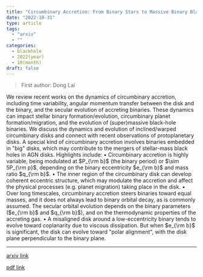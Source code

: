 ```yaml
---
title: "Circumbinary Accretion: From Binary Stars to Massive Binary Black Holes"
date: "2022-10-31"
type: article
tags:
  - "arxiv"
  - ""
categories:
  - blackhole
  - 2022(year)
  - 10(month)
draft: false
---
```


> First author: Dong Lai

 We review recent works on the dynamics of circumbinary accretion, including
time variability, angular momentum transfer between the disk and the binary,
and the secular evolution of accreting binaries. These dynamics can impact
stellar binary formation/evolution, circumbinary planet formation/migration,
and the evolution of (super)massive black-hole binaries. We discuss the
dynamics and evolution of inclined/warped circumbinary disks and connect with
recent observations of protoplanetary disks. A special kind of circumbinary
accretion involves binaries embedded in "big" disks, which may contribute to
the mergers of stellar-mass black holes in AGN disks. Highlights include:
  $\bullet$ Circumbinary accretion is highly variable, being modulated at
$P_{\rm b}$ (the binary period) or $\sim 5P_{\rm p}$, depending on the binary
eccentricity $e_{\rm b}$ and mass ratio $q_{\rm b}$.
  $\bullet$ The inner region of the circumbinary disk can develop coherent
eccentric structure, which may modulate the accretion and affect the physical
processes (e.g. planet migration) taking place in the disk.
  $\bullet$ Over long timescales, circumbinary accretion steers binaries toward
equal masses, and it does not always lead to binary orbital decay, as is
commonly assumed. The secular orbital evolution depends on the binary
parameters ($e_{\rm b}$ and $q_{\rm b}$), and on the thermodynamic properties
of the accreting gas.
  $\bullet$ A misaligned disk around a low-eccentricity binary tends to evolve
toward coplanarity due to viscous dissipation. But when $e_{\rm b}$ is
significant, the disk can evolve toward "polar alignment", with the disk plane
perpendicular to the binary plane.

---
[arxiv link](http://arxiv.org/abs/2211.00028v1)

[pdf link](http://arxiv.org/pdf/2211.00028v1)